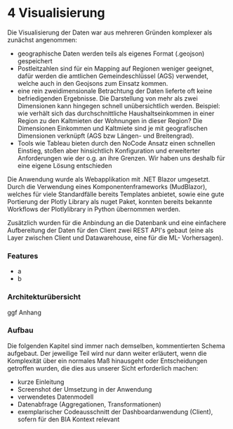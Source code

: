 # 4 Visualisierung

Die Visualisierung der Daten war aus mehreren Gründen komplexer als zunächst angenommen:

* geographische Daten werden teils als eigenes Format (.geojson) gespeichert
* Postleitzahlen sind für ein Mapping auf Regionen weniger geeignet, dafür werden die amtlichen Gemeindeschlüssel (AGS) verwendet, welche auch in den Geojsons zum Einsatz kommen.&#x20;
* eine rein zweidimensionale Betrachtung der Daten lieferte oft keine befriedigenden Ergebnisse. Die Darstellung von mehr als zwei Dimensionen kann hingegen schnell unübersichtlich werden. Beispiel: wie verhält sich das durchschnittliche Haushaltseinkommen in einer Region zu den Kaltmieten der Wohnungen in dieser Region? Die Dimensionen Einkommen und Kaltmiete sind je mit geografischen Dimensionen verknüpft (AGS bzw Längen- und Breitengrad).
* Tools wie Tableau bieten durch den NoCode Ansatz einen schnellen Einstieg, stoßen aber hinsichtlich Konfiguration und erweiterter Anforderungen wie der o.g. an ihre Grenzen. Wir  haben uns deshalb für eine eigene Lösung entschieden



Die Anwendung wurde als Webapplikation mit .NET Blazor umgesetzt. Durch die Verwendung eines Komponentenframeworks (MudBlazor), welches für viele Standardfälle bereits Templates anbietet, sowie eine gute Portierung der Plotly Library als nuget Paket, konnten bereits bekannte Workflows der Plotlylibrary in Python übernommen werden.&#x20;

Zusätzlich wurden für die Anbindung an die Datenbank und eine einfachere Aufbereitung der Daten für den Client zwei REST API's gebaut (eine als Layer zwischen Client und Datawarehouse, eine für die ML- Vorhersagen).

### Features

* a
* b

### Architekturübersicht

ggf Anhang



### Aufbau

Die folgenden Kapitel sind immer nach demselben, kommentierten Schema aufgebaut. Der jeweilige Teil wird nur dann weiter erläutert, wenn die Komplexität über ein normales Maß hinausgeht oder Entscheidungen getroffen wurden, die dies aus unserer Sicht erforderlich machen:

* kurze Einleitung
* Screenshot der Umsetzung in der Anwendung
* verwendetes Datenmodell
* Datenabfrage (Aggregationen, Transformationen)
* exemplarischer Codeausschnitt der Dashboardanwendung (Client), sofern für den BIA Kontext relevant




